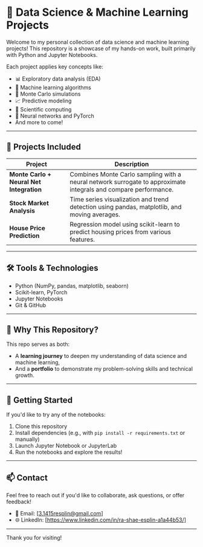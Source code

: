 # 🧠 Data Science & Machine Learning Projects

Welcome to my personal collection of data science and machine learning projects! This repository is a showcase of my hands-on work, built primarily with Python and Jupyter Notebooks.

Each project applies key concepts like:
- 📊 Exploratory data analysis (EDA)
- 🤖 Machine learning algorithms
- 🔁 Monte Carlo simulations
- 📈 Predictive modeling
- 🧬 Scientific computing
- 🧠 Neural networks and PyTorch
- And more to come!

---

## 🧪 Projects Included

| Project | Description |
|--------|-------------|
| **Monte Carlo + Neural Net Integration** | Combines Monte Carlo sampling with a neural network surrogate to approximate integrals and compare performance. |
| **Stock Market Analysis** | Time series visualization and trend detection using pandas, matplotlib, and moving averages. |
| **House Price Prediction** | Regression model using scikit-learn to predict housing prices from various features. |

---

## 🛠 Tools & Technologies

- Python (NumPy, pandas, matplotlib, seaborn)
- Scikit-learn, PyTorch
- Jupyter Notebooks
- Git & GitHub

---

## 🎯 Why This Repository?

This repo serves as both:
- A **learning journey** to deepen my understanding of data science and machine learning,
- And a **portfolio** to demonstrate my problem-solving skills and technical growth.

---

## 🚀 Getting Started

If you'd like to try any of the notebooks:
1. Clone this repository
2. Install dependencies (e.g., with `pip install -r requirements.txt` or manually)
3. Launch Jupyter Notebook or JupyterLab
4. Run the notebooks and explore the results!

---

## 📫 Contact

Feel free to reach out if you'd like to collaborate, ask questions, or offer feedback!

- 📧 Email: [3.1415resplin@gmail.com]
- 🌐 LinkedIn: [https://www.linkedin.com/in/ra-shae-esplin-a1a44b53/]

---

Thank you for visiting!
